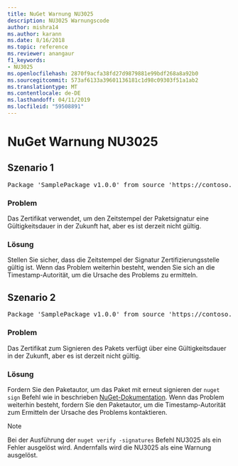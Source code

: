 ```yaml
---
title: NuGet Warnung NU3025
description: NU3025 Warnungscode
author: mishra14
ms.author: karann
ms.date: 8/16/2018
ms.topic: reference
ms.reviewer: anangaur
f1_keywords:
- NU3025
ms.openlocfilehash: 2870f9acfa38fd27d9879881e99bdf268a8a92b0
ms.sourcegitcommit: 573af6133a39601136181c1d98c09303f51a1ab2
ms.translationtype: MT
ms.contentlocale: de-DE
ms.lasthandoff: 04/11/2019
ms.locfileid: "59508891"
---
```

# <a name="nuget-warning-nu3025"></a>NuGet Warnung NU3025

## <a name="scenario-1"></a>Szenario 1

<pre>Package 'SamplePackage v1.0.0' from source 'https://contoso.com/index.json': The timestamp signing certificate is not yet valid.</pre>

### <a name="issue"></a>Problem

Das Zertifikat verwendet, um den Zeitstempel der Paketsignatur eine Gültigkeitsdauer in der Zukunft hat, aber es ist derzeit nicht gültig.


### <a name="solution"></a>Lösung

Stellen Sie sicher, dass die Zeitstempel der Signatur Zertifizierungsstelle gültig ist. Wenn das Problem weiterhin besteht, wenden Sie sich an die Timestamp-Autorität, um die Ursache des Problems zu ermitteln.



## <a name="scenario-2"></a>Szenario 2

<pre>Package 'SamplePackage v1.0.0' from source 'https://contoso.com/index.json': The primary signature's timestamp signing certificate is not yet valid.</pre>

### <a name="issue"></a>Problem

Das Zertifikat zum Signieren des Pakets verfügt über eine Gültigkeitsdauer in der Zukunft, aber es ist derzeit nicht gültig.


### <a name="solution"></a>Lösung

Fordern Sie den Paketautor, um das Paket mit erneut signieren der `nuget sign` Befehl wie in beschrieben [NuGet-Dokumentation](https://docs.microsoft.com/en-us/nuget/create-packages/sign-a-package). Wenn das Problem weiterhin besteht, fordern Sie den Paketautor, um die Timestamp-Autorität zum Ermitteln der Ursache des Problems kontaktieren.


> [!Note]
> Bei der Ausführung der `nuget verify -signatures` Befehl NU3025 als ein Fehler ausgelöst wird. Andernfalls wird die NU3025 als eine Warnung ausgelöst.